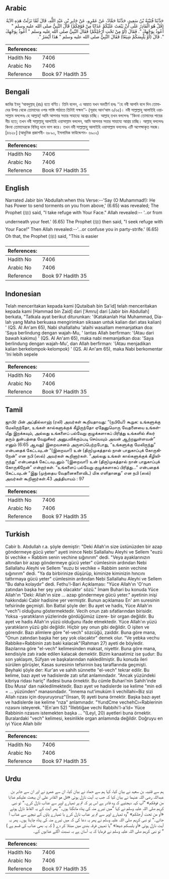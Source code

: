 ## Arabic


<div dir="rtl" lang="ar" style={{fontSize:'larger',backgroundColor:'#f8f9fa',padding:20}}>
حَدَّثَنَا قُتَيْبَةُ بْنُ سَعِيدٍ، حَدَّثَنَا حَمَّادٌ، عَنْ عَمْرٍو، عَنْ جَابِرِ بْنِ عَبْدِ اللَّهِ، قَالَ لَمَّا نَزَلَتْ هَذِهِ الآيَةُ ‏(‏قُلْ هُوَ الْقَادِرُ عَلَى أَنْ يَبْعَثَ عَلَيْكُمْ عَذَابًا مِنْ فَوْقِكُمْ‏)‏ قَالَ النَّبِيُّ صلى الله عليه وسلم ‏"‏ أَعُوذُ بِوَجْهِكَ ‏"‏‏.‏ فَقَالَ ‏(‏أَوْ مِنْ تَحْتِ أَرْجُلِكُمْ‏)‏ فَقَالَ النَّبِيُّ صلى الله عليه وسلم ‏"‏ أَعُوذُ بِوَجْهِكَ ‏"‏‏.‏ قَالَ ‏(‏أَوْ يَلْبِسَكُمْ شِيَعًا‏)‏ فَقَالَ النَّبِيُّ صلى الله عليه وسلم ‏"‏ هَذَا أَيْسَرُ ‏"‏‏.‏
</div>
<div style={{backgroundColor:'#f8f9fa',padding:20, marginBottom: 10}}><table> <thead> <tr> <th>References:</th> <th></th> </tr> </thead> <tbody><tr><td>Hadith No</td><td>7406</td></tr><tr><td>Arabic No</td><td>7406</td></tr><tr><td>Reference</td><td>Book 97 Hadith 35</td></tr></tbody></table></div>

## Bengali


<div dir="ltr" lang="bn" style={{fontSize:'larger',backgroundColor:'#f8f9fa',padding:20}}>
জাবির ইবনু ‘আবদুল্লাহ্ (রাঃ) হতে বর্ণিত। তিনি বলেন, এ আয়াত যখন অবতীর্ণ হলঃ ‘‘হে নবী আপনি বলে দিন তোমাদের উপর থেকে তোমাদের ওপর শাস্তি পাঠাতে তিনিই সক্ষম’’- (সূরাহ আন‘আম ৬/৬৫)। নবী সাল্লাল্লাহু আলাইহি ওয়াসাল্লাম বললেনঃ হে আল্লাহ্! আমি আপনার সত্তার সাহায্যে আশ্রয় চাচ্ছি। আল্লাহ্ তখন বললেনঃ ‘‘কিংবা তোমাদের পায়ের নীচ হতে; তখন নবী সাল্লাল্লাহু আলাইহি ওয়াসাল্লাম বললেন, আমি আপনার সত্তার সাহায্যে আশ্রয় চাচ্ছি। আল্লাহ্ বললেনঃ কিংবা তোমাদেরকে বিভিন্ন দলে ভাগ করে। তখন নবী সাল্লাল্লাহু আলাইহি ওয়াসাল্লাম বললেনঃ এটি অপেক্ষাকৃত সহজ। [৪৬২৮] (আধুনিক প্রকাশনী- ৬৮৯০, ইসলামিক ফাউন্ডেশন- ৬৯০২)
</div>
<div style={{backgroundColor:'#f8f9fa',padding:20, marginBottom: 10}}><table> <thead> <tr> <th>References:</th> <th></th> </tr> </thead> <tbody><tr><td>Hadith No</td><td>7406</td></tr><tr><td>Arabic No</td><td>7406</td></tr><tr><td>Reference</td><td>Book 97 Hadith 35</td></tr></tbody></table></div>

## English


<div dir="ltr" lang="en" style={{fontSize:'larger',backgroundColor:'#f8f9fa',padding:20}}>
Narrated Jabir bin 'Abdullah:when this Verse:--'Say (O Muhammad!): He has Power to send torments on you from above,' (6.65) was revealed; The Prophet (ﷺ) said, "I take refuge with Your Face." Allah revealed:-- '..or from underneath your feet.' (6.65) The Prophet (ﷺ) then said, "I seek refuge with Your Face!" Then Allah revealed:--'...or confuse you in party-strife.' (6.65) Oh that, the Prophet (ﷺ) said, "This is easier
</div>
<div style={{backgroundColor:'#f8f9fa',padding:20, marginBottom: 10}}><table> <thead> <tr> <th>References:</th> <th></th> </tr> </thead> <tbody><tr><td>Hadith No</td><td>7406</td></tr><tr><td>Arabic No</td><td>7406</td></tr><tr><td>Reference</td><td>Book 97 Hadith 35</td></tr></tbody></table></div>

## Indonesian


<div dir="ltr" lang="id" style={{fontSize:'larger',backgroundColor:'#f8f9fa',padding:20}}>
Telah menceritakan kepada kami [Qutaibah bin Sa'id] telah menceritakan kepada kami [Hammad bin Zaid] dari ['Amru] dari [Jabir bin Abdullah] berkata, "Tatkala ayat berikut diturunkan: '(Katakanlah Hai Muhammad, Dia-lah yang Maha berkuasa mengirimkan siksaan untuk kalian dari atas kalian) ' (QS. Al An'am 65), Nabi shallallahu 'alaihi wasallam memanjatkan doa: 'Saya berlindung dengan wajah-Mu, ' lantas Allah berfirman: '(Atau dari bawah kakimu) ' (QS. Al An'am 65), maka nabi memanjatkan doa: 'Saya berlindung dengan wajah-Mu', dan Allah berfirman: '(Atau menjadikan kalian berkelompok-kelompok) ' (QS. Al An'am 65), maka Nabi berkomentar 'Ini lebih sepele
</div>
<div style={{backgroundColor:'#f8f9fa',padding:20, marginBottom: 10}}><table> <thead> <tr> <th>References:</th> <th></th> </tr> </thead> <tbody><tr><td>Hadith No</td><td>7406</td></tr><tr><td>Arabic No</td><td>7406</td></tr><tr><td>Reference</td><td>Book 97 Hadith 35</td></tr></tbody></table></div>

## Tamil


<div dir="ltr" lang="ta" style={{fontSize:'larger',backgroundColor:'#f8f9fa',padding:20}}>
ஜாபிர் பின் அப்தில்லாஹ் (ரலி) அவர்கள் கூறியதாவது: “(நபியே!) கூறுக: உங்களுக்கு மேலிருந்தோ, உங்கள் கால்களுக்குக் கீழிருந்தோ ஏதேனுமொரு வேதனையை உங்கள்மீது இறக்கவும், அல்லது உங்களைப் பல்வேறு குழுக்களாகப் பிரித்து உங்களில் சிலர் தரும் துன்பத்தை வேறுசிலர் அனுபவிக்கும்படி செய்யவும் அவன் ஆற்றலுள்ளவன்” எனும் (6:65 ஆவது) இறைவசனம் அருளப்பெற்றபோது, “உங்களுக்கு மேலிருந்து” என்பதைக் கேட்டவுடன் “(இறைவா!) உன் (திரு)முகத்தால் நான் பாதுகாப்புக் கோருகிறேன்” என நபி (ஸல்) அவர்கள் கூறினார்கள். “அல்லது உங்கள் கால்களுக்குக் கீழிலிருந்து” என்பதைக் கேட்டவுடனும் “(இறைவா!) உன் (திரு)முகத்தால் நான் பாதுகாப்புக் கோருகிறேன்” என்றார்கள். “உங்களைப் பல்வேறு குழுக்களாகப் பிரித்து...” என்பதைக் கேட்டவுடன் “இது (முந்தைய வேதனைகளைவிட) மிக எளிதானது” என நபி (ஸல்) அவர்கள் கூறினார்கள்.43 அத்தியாயம் : 97
</div>
<div style={{backgroundColor:'#f8f9fa',padding:20, marginBottom: 10}}><table> <thead> <tr> <th>References:</th> <th></th> </tr> </thead> <tbody><tr><td>Hadith No</td><td>7406</td></tr><tr><td>Arabic No</td><td>7406</td></tr><tr><td>Reference</td><td>Book 97 Hadith 35</td></tr></tbody></table></div>

## Turkish


<div dir="ltr" lang="tr" style={{fontSize:'larger',backgroundColor:'#f8f9fa',padding:20}}>
Cabir b. Abdullah r.a. şöyle demiştir: "Deki Allah'ın size üstünüzden bir azap göndermeye gücü yeter" ayeti inince Nebi Sallallahu Aleyhi ve Sellem "euzü bi vechike = Rabbim senin vechine sığınırım" dedi. "Veya ayaklarınızın altından bir azap göndermeye gücü yeter" cümlesinin ardından Nebi Sallallahu Aleyhi ve Sellem "euzu bi vechike = Rabbim senin vechine sığınırım" dedi. "Ya da birbirinize düşürüp, kiminize kiminizin hıncını tattırmaya gücü yeter" cümlesinin ardından Nebi Sallallahu Aleyhi ve Sellem "Bu daha kolaydır" dedi. Fethu'l-Bari Açıklaması: "Yüce Allah'ın 'O'nun zatından başka her şey yok olacaktır' sözü." İmam Buhari bu konuda Yüce Allah'ın "Deki: Allah'ın size ... azap göndermeye gücü yeter." ayetinin inişi hakkındaki Cabir hadisine yer vermiştir. Bunun açıklaması En' am suresinin tefsirinde geçmişti. İbn Battal şöyle der: Bu ayet ve hadis, Yüce Allah'ın "vech"i olduğunu göstermektedir. Vecih onun zatı sıfatlarından birisidir. Yoksa -yaratıkların yüzlerinde gördüğümüz üzere- bir organ değildir. Bu ayet ve hadis Allah'ın yüzü olduğunu ifade etmektedir. Yüce Allah'ın yüzü yaratıkların yüzü gibi değildir. Hiçbir şey onun gibi değildir. O işiten ve görendir. Bazı alimlere göre "el-vech" sözcüğü, zaiddir. Buna göre mana, "Onun zatından başka her şey yok olacaktır" demek olur. "Ve yebka vechu Rabbike=Rabbinin zatı baki kalacak"(Rahman 27) ayeti de böyledir. Bazılarına göre "el-vech" kelimesinden maksat, niyettir. Buna göre mana, kendisiyle zatı irade edilen kalacak demektir. Bizim kanaatimiz ise şudur: Bu son yaklaşım, Süfyan ve başkalarından nakledilmiştir. Bu konuda ileri sürülen görüşler, Kasas suresinin tefsirinin baş taraflarında geçmişti. Beyhaki şöyle der: Kur'an ve sahih sünnette "el-vech" tekrar edilir. Bu kelime, bazı ayet ve hadislerde zatı sıfat anlamındadır. "Ancak yüzündeki kibriya ridası hariç" ifadesi buna örnektir. Bu cümle Buhari'nin Sahih'inde Ebu Musa' dan nakledilmektedir. Bazı ayet ve hadislerde ise kelime "min edi = ... yüzünden" manasındadır. "İnnema nut'imuküm li vechillahi=Biz sizi Allah rızası için doyuruyoruz"(İnsan, 9) ayeti buna örnektir. Başka bazı ayet ve hadislerde ise kelime "rıza" anlamınadır. "YurıdCme vechehCı=Rablerinin rızasını isteyerek. "(En'am 52) "İllebtiğae vechi Rabbihi'l-a'ld= Yüce Rabbinin rızasını istemekten başka ... "(LeyI, 20) ayetleri buna örnektir. Buralardaki "vech" kelimesi, kesinlikle organ anlamında değildir. Doğruyu en iyi Yüce Allah bilir
</div>
<div style={{backgroundColor:'#f8f9fa',padding:20, marginBottom: 10}}><table> <thead> <tr> <th>References:</th> <th></th> </tr> </thead> <tbody><tr><td>Hadith No</td><td>7406</td></tr><tr><td>Arabic No</td><td>7406</td></tr><tr><td>Reference</td><td>Book 97 Hadith 35</td></tr></tbody></table></div>

## Urdu


<div dir="rtl" lang="ur" style={{fontSize:'larger',backgroundColor:'#f8f9fa',padding:20}}>
ہم سے قتیبہ بن سعید نے بیان کیا، کہا ہم سے حماد نے بیان کیا، ان سے عمرو نے اور ان سے جابر بن عبداللہ رضی اللہ عنہما نے بیان کیا کہ جب یہ آیت نازل ہوئی «قل هو القادر على أن يبعث عليكم عذابا من فوقكم‏» ”آپ کہہ دیجئیے کہ وہ قادر ہے اس پر کہ تم پر تمہارے اوپر سے عذاب نازل کرے۔“ تو نبی کریم صلی اللہ علیہ وسلم نے کہا ”میں تیرے منہ کی پناہ مانگتا ہوں۔“ پھر آیت کے یہ الفاظ نازل ہوئے «أو من تحت أرجلكم‏» ”وہ تمہارے اوپر سے تم پر عذاب نازل کرے یا تمہارے پاؤں کے نیچے سے عذاب آ جائے۔“ تو نبی کریم صلی اللہ علیہ وسلم نے پھر یہ دعا کی کہ میں تیرے منہ کی پناہ چاہتا ہوں۔ پھر یہ آیت نازل ہوئی «أو يلبسكم شيعا‏» ”یا تمہیں فرقہ بندی میں مبتلا کر دے ( کہ یہ بھی عذاب کی قسم ہے ) “ تو نبی کریم صلی اللہ علیہ وسلم نے فرمایا کہ یہ آسان ہے بہ نسبت اگلے عذابوں کے۔
</div>
<div style={{backgroundColor:'#f8f9fa',padding:20, marginBottom: 10}}><table> <thead> <tr> <th>References:</th> <th></th> </tr> </thead> <tbody><tr><td>Hadith No</td><td>7406</td></tr><tr><td>Arabic No</td><td>7406</td></tr><tr><td>Reference</td><td>Book 97 Hadith 35</td></tr></tbody></table></div>